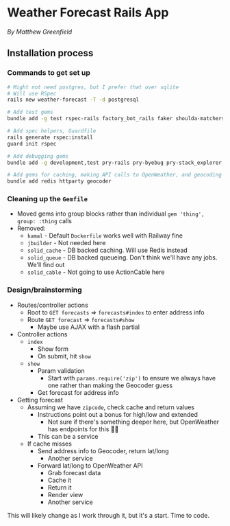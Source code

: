 # Weather Forecast Rails App

_By Matthew Greenfield_

## Installation process

### Commands to get set up

```sh
# Might not need postgres, but I prefer that over sqlite
# Will use RSpec
rails new weather-forecast -T -d postgresql

# Add test gems
bundle add -g test rspec-rails factory_bot_rails faker shoulda-matchers guard-rspec

# Add spec helpers, Guardfile
rails generate rspec:install
guard init rspec

# Add debugging gems
bundle add -g development,test pry-rails pry-byebug pry-stack_explorer dotenv-rails

# Add gems for caching, making API calls to OpenWeather, and geocoding
bundle add redis httparty geocoder
```

### Cleaning up the `Gemfile`

- Moved gems into group blocks rather than individual `gem 'thing', group: :thing` calls
- Removed:
  - `kamal` - Default `Dockerfile` works well with Railway fine
  - `jbuilder` - Not needed here
  - `solid_cache` - DB backed caching. Will use Redis instead
  - `solid_queue` - DB backed queueing. Don't think we'll have any jobs. We'll find out
  - `solid_cable` - Not going to use ActionCable here

### Design/brainstorming

- Routes/controller actions
  - Root to `GET forecasts` => `forecasts#index` to enter address info
  - Route `GET forecast` => `forecasts#show`
    - Maybe use AJAX with a flash partial
- Controller actions
  - `index`
    - Show form
    - On submit, hit `show`
  - `show`
    - Param validation
      - Start with `params.require('zip')` to ensure we always have one rather than making the Geocoder guess
    - Get forecast for address info
- Getting forecast
  - Assuming we have `zipcode`, check cache and return values
    - Instructions point out a bonus for high/low and extended
      - Not sure if there's something deeper here, but OpenWeather has endpoints for this 🤷‍♂️
    - This can be a service
  - If cache misses
    - Send address info to Geocoder, return lat/long
      - Another service
    - Forward lat/long to OpenWeather API
      - Grab forecast data
      - Cache it
      - Return it
      - Render view
      - Another service

This will likely change as I work through it, but it's a start. Time to code.
